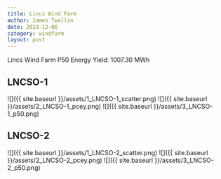```yaml
---
title: Lincs Wind Farm
author: James Twallin
date: 2023-12-06
category: windfarm
layout: post
---
```

Lincs Wind Farm P50 Energy Yield: 1007.30 MWh

LNCSO-1
-------------
![]({{ site.baseurl }}/assets/1_LNCSO-1_scatter.png)
![]({{ site.baseurl }}/assets/2_LNCSO-1_pcey.png)
![]({{ site.baseurl }}/assets/3_LNCSO-1_p50.png)

LNCSO-2
-------------
![]({{ site.baseurl }}/assets/1_LNCSO-2_scatter.png)
![]({{ site.baseurl }}/assets/2_LNCSO-2_pcey.png)
![]({{ site.baseurl }}/assets/3_LNCSO-2_p50.png)

